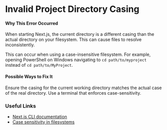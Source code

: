 # Invalid Project Directory Casing

#### Why This Error Occurred

When starting Next.js, the current directory is a different casing than the actual directory on your filesystem. This can cause files to resolve inconsistently.

This can occur when using a case-insensitive filesystem. For example, opening PowerShell on Windows navigating to `cd path/to/myproject` instead of `cd path/to/MyProject`.

#### Possible Ways to Fix It

Ensure the casing for the current working directory matches the actual case of the real directory. Use a terminal that enforces case-sensitivity.

### Useful Links

- [Next.js CLI documentation](https://nextjs.org/docs/api-reference/cli)
- [Case sensitivity in filesystems](https://en.wikipedia.org/wiki/Case_sensitivity#In_filesystems)
